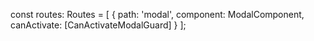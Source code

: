 const routes: Routes = [
  { path: 'modal', component: ModalComponent, canActivate: [CanActivateModalGuard] }
];
